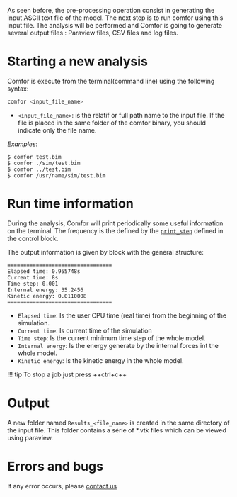 As seen before, the pre-processing operation consist in generating the input ASCII text file of the model. The next step is to run comfor using this input file. The analysis will be performed and Comfor is going to generate several output files : Paraview files, CSV files and log files.

# Starting a new analysis

Comfor is execute from the terminal(command line) using the following syntax:

```bash
comfor <input_file_name>
```

- `<input_file_name>`: is the relatif or full path name to the input file. If the file is placed in the same folder of the comfor binary, you should indicate only the file name.

_Examples_:

```console
$ comfor test.bim
$ comfor ./sim/test.bim
$ comfor ../test.bim
$ comfor /usr/name/sim/test.bim
```

# Run time information

During the analysis, Comfor will print periodically some useful information on the terminal. The frequency is the defined by the [`print_step`](docs_preprocessing.md#control) defined in the control block.

The output information is given by block with the general structure:

```console
=================================
Elapsed time: 0.955748s
Current time: 8s
Time step: 0.001
Internal energy: 35.2456
Kinetic energy: 0.0110008
=================================
```

- `Elapsed time`: Is the user CPU time (real time) from the beginning of the simulation.
- `Current time`: Is current time of the simulation
- `Time step`: Is the current minimum time step of the whole model.
- `Internal energy`: Is the energy generate by the internal forces int the whole model.
- `Kinetic energy`: Is the kinetic energy in the whole model.

!!! tip
    To stop a job just press ++ctrl+c++

# Output

A new folder named `Results_<file_name>` is created in the same directory of the input file. This folder contains a série of \*.vtk files which can be viewed using paraview.

# Errors and bugs

If any error occurs, please [contact us]()

